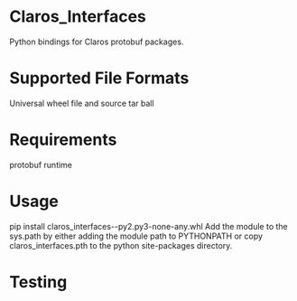 Claros_Interfaces
======
Python bindings for Claros protobuf packages.

Supported File Formats
======================
Universal wheel file and source tar ball

Requirements
============
protobuf runtime

Usage
=====
pip install claros_interfaces-<version>-py2.py3-none-any.whl
Add the module to the sys.path by either adding the module path to PYTHONPATH 
or copy claros_interfaces.pth to the python site-packages directory.

Testing
=======

